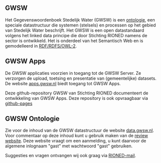 ## GWSW ##
Het Gegevenswoordenboek Stedelijk Water (GWSW) is een [ontologie](https://nl.wikipedia.org/wiki/Ontologie_(informatica)), een speciale datastructuur die systemen (stelsels) en processen op het gebied van Stedelijk Water beschrijft. 
Het GWSW is een open datastandaard volgens het linked data principe die door Stichting RIONED namens de sector is ontwikkeld. 
Het is onderdeel van het Semantisch Web en is gemodelleerd in [RDF/RDFS/OWL-2](https://en.wikipedia.org/wiki/Resource_Description_Framework).

## GWSW Apps ##
De GWSW applicaties voorzien in toegang tot de GWSW Server. Ze verzorgen de upload, toetsing en presentatie van (gemeentelijke) datasets.
De website [apps.gwsw.nl](https://apps.gwsw.nl) biedt toegang tot GWSW Apps.

Deze github-repository GWSW van Stichting RIONED documenteert de ontwikkeling van GWSW Apps. Deze repository is ook opvraagbaar via [github-pages](https://stichtingrioned.github.io/GWSW)

## GWSW Ontologie ##
Zie voor de inhoud van de GWSW datastructuur de website [data.gwsw.nl](https://data.gwsw.nl). 
Voor commentaar op deze inhoud kunt u gebruik maken van de [review website](https://review.gwsw.nl/webprotege/). Deze website vraagt om een aanmelding, u kunt daarvoor de algemene inlognaam "gast" met wachtwoord "gast" gebruiken. 

Suggesties en vragen ontvangen wij ook graag via [RIONED-mail](mailto:gwsw@rioned.org).
